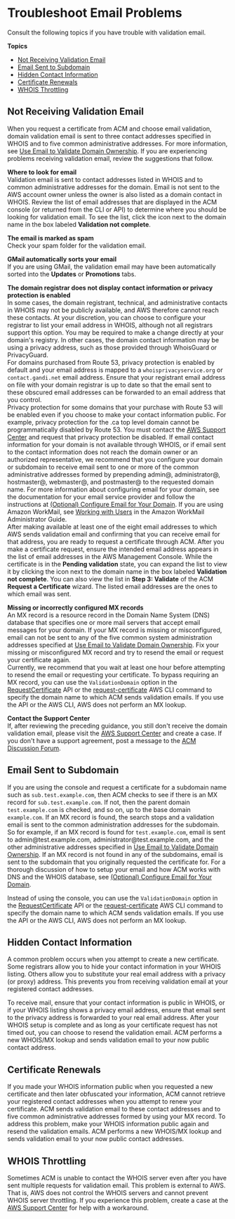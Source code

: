 # Troubleshoot Email Problems<a name="troubleshooting-email"></a>

Consult the following topics if you have trouble with validation email\.

**Topics**
+ [Not Receiving Validation Email](#troubleshooting-no-mail)
+ [Email Sent to Subdomain](#troubleshooting-email-subdomains)
+ [Hidden Contact Information](#troubleshooting-email-obfuscation)
+ [Certificate Renewals](#troubleshooting-email-renewals)
+ [WHOIS Throttling](#troubleshooting-email-whois-throttle)

## Not Receiving Validation Email<a name="troubleshooting-no-mail"></a>

When you request a certificate from ACM and choose email validation, domain validation email is sent to three contact addresses specified in WHOIS and to five common administrative addresses\. For more information, see [Use Email to Validate Domain Ownership](gs-acm-validate-email.md)\. If you are experiencing problems receiving validation email, review the suggestions that follow\.

**Where to look for email**  
Validation email is sent to contact addresses listed in WHOIS and to common administrative addresses for the domain\. Email is not sent to the AWS account owner unless the owner is also listed as a domain contact in WHOIS\. Review the list of email addresses that are displayed in the ACM console \(or returned from the CLI or API\) to determine where you should be looking for validation email\. To see the list, click the icon next to the domain name in the box labeled **Validation not complete**\.

**The email is marked as spam**  
Check your spam folder for the validation email\.

**GMail automatically sorts your email**  
If you are using GMail, the validation email may have been automatically sorted into the **Updates** or **Promotions** tabs\.

**The domain registrar does not display contact information or privacy protection is enabled**  
In some cases, the domain registrant, technical, and administrative contacts in WHOIS may not be publicly available, and AWS therefore cannot reach these contacts\. At your discretion, you can choose to configure your registrar to list your email address in WHOIS, although not all registrars support this option\. You may be required to make a change directly at your domain's registry\. In other cases, the domain contact information may be using a privacy address, such as those provided through WhoisGuard or PrivacyGuard\.   
For domains purchased from Route 53, privacy protection is enabled by default and your email address is mapped to a `whoisprivacyservice.org` or `contact.gandi.net` email address\. Ensure that your registrant email address on file with your domain registrar is up to date so that the email sent to these obscured email addresses can be forwarded to an email address that you control\.   
Privacy protection for some domains that your purchase with Route 53 will be enabled even if you choose to make your contact information public\. For example, privacy protection for the \.ca top level domain cannot be programmatically disabled by Route 53\. You must contact the [AWS Support Center](https://console.aws.amazon.com/support/home#/) and request that privacy protection be disabled\.
If email contact information for your domain is not available through WHOIS, or if email sent to the contact information does not reach the domain owner or an authorized representative, we recommend that you configure your domain or subdomain to receive email sent to one or more of the common administrative addresses formed by prepending admin@, administrator@, hostmaster@, webmaster@, and postmaster@ to the requested domain name\. For more information about configuring email for your domain, see the documentation for your email service provider and follow the instructions at [\(Optional\) Configure Email for Your Domain](setup-email.md)\. If you are using Amazon WorkMail, see [Working with Users](https://docs.aws.amazon.com/workmail/latest/adminguide/users_overview.html) in the Amazon WorkMail Administrator Guide\.  
After making available at least one of the eight email addresses to which AWS sends validation email and confirming that you can receive email for that address, you are ready to request a certificate through ACM\. After you make a certificate request, ensure the intended email address appears in the list of email addresses in the AWS Management Console\. While the certificate is in the **Pending validation** state, you can expand the list to view it by clicking the icon next to the domain name in the box labeled **Validation not complete**\. You can also view the list in **Step 3: Validate** of the ACM **Request a Certificate** wizard\. The listed email addresses are the ones to which email was sent\.

**Missing or incorrectly configured MX records**  
An MX record is a resource record in the Domain Name System \(DNS\) database that specifies one or more mail servers that accept email messages for your domain\. If your MX record is missing or misconfigured, email can not be sent to any of the five common system administration addresses specified at [Use Email to Validate Domain Ownership](gs-acm-validate-email.md)\. Fix your missing or misconfigured MX record and try to resend the email or request your certificate again\.   
Currently, we recommend that you wait at least one hour before attempting to resend the email or requesting your certificate\.
To bypass requiring an MX record, you can use the `ValidationDomain` option in the [RequestCertificate](https://docs.aws.amazon.com/acm/latest/APIReference/API_RequestCertificate.html) API or the [request\-certificate](https://docs.aws.amazon.com/cli/latest/reference/acm/request-certificate.html) AWS CLI command to specify the domain name to which ACM sends validation emails\. If you use the API or the AWS CLI, AWS does not perform an MX lookup\. 

**Contact the Support Center**  
If, after reviewing the preceding guidance, you still don't receive the domain validation email, please visit the [AWS Support Center](https://console.aws.amazon.com/support/home) and create a case\. If you don't have a support agreement, post a message to the [ACM Discussion Forum](https://forums.aws.amazon.com/forum.jspa?forumID=206)\.

## Email Sent to Subdomain<a name="troubleshooting-email-subdomains"></a>

If you are using the console and request a certificate for a subdomain name such as `sub.test.example.com`, then ACM checks to see if there is an MX record for `sub.test.example.com`\. If not, then the parent domain `test.example.com` is checked, and so on, up to the base domain `example.com`\. If an MX record is found, the search stops and a validation email is sent to the common administration addresses for the subdomain\. So for example, if an MX record is found for `test.example.com`, email is sent to admin@test\.example\.com, administrator@test\.example\.com, and the other administrative addresses specified in [Use Email to Validate Domain Ownership](gs-acm-validate-email.md)\. If an MX record is not found in any of the subdomains, email is sent to the subdomain that you originally requested the certificate for\. For a thorough discussion of how to setup your email and how ACM works with DNS and the WHOIS database, see [\(Optional\) Configure Email for Your Domain](setup-email.md)\. 

Instead of using the console, you can use the `ValidationDomain` option in the [RequestCertificate](https://docs.aws.amazon.com/acm/latest/APIReference/API_RequestCertificate.html) API or the [request\-certificate](https://docs.aws.amazon.com/cli/latest/reference/acm/request-certificate.html) AWS CLI command to specify the domain name to which ACM sends validation emails\. If you use the API or the AWS CLI, AWS does not perform an MX lookup\. 

## Hidden Contact Information<a name="troubleshooting-email-obfuscation"></a>

A common problem occurs when you attempt to create a new certificate\. Some registrars allow you to hide your contact information in your WHOIS listing\. Others allow you to substitute your real email address with a privacy \(or proxy\) address\. This prevents you from receiving validation email at your registered contact addresses\.

To receive mail, ensure that your contact information is public in WHOIS, or if your WHOIS listing shows a privacy email address, ensure that email sent to the privacy address is forwarded to your real email address\. After your WHOIS setup is complete and as long as your certificate request has not timed out, you can choose to resend the validation email\. ACM performs a new WHOIS/MX lookup and sends validation email to your now public contact address\.

## Certificate Renewals<a name="troubleshooting-email-renewals"></a>

If you made your WHOIS information public when you requested a new certificate and then later obfuscated your information, ACM cannot retrieve your registered contact addresses when you attempt to renew your certificate\. ACM sends validation email to these contact addresses and to five common administrative addresses formed by using your MX record\. To address this problem, make your WHOIS information public again and resend the validation emails\. ACM performs a new WHOIS/MX lookup and sends validation email to your now public contact addresses\.

## WHOIS Throttling<a name="troubleshooting-email-whois-throttle"></a>

Sometimes ACM is unable to contact the WHOIS server even after you have sent multiple requests for validation email\. This problem is external to AWS\. That is, AWS does not control the WHOIS servers and cannot prevent WHOIS server throttling\. If you experience this problem, create a case at the [ AWS Support Center](https://console.aws.amazon.com/support/home#/case/create?issueType=service-limit-increase&limitType=service-code-acm) for help with a workaround\.